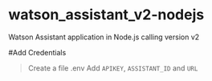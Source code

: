 # watson_assistant_v2-nodejs
Watson Assistant application in Node.js calling version v2

#Add Credentials
> Create a file .env
> Add `APIKEY`, `ASSISTANT_ID` and `URL`
